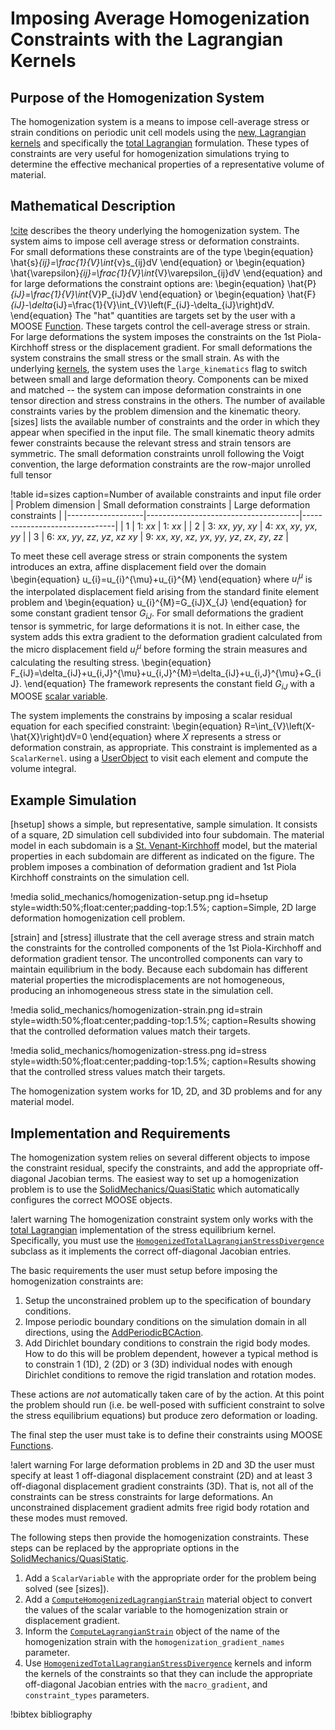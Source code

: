 # Imposing Average Homogenization Constraints with the Lagrangian Kernels

## Purpose of the Homogenization System

The homogenization system is a means to impose cell-average
stress or strain conditions on periodic unit cell models
using the [new, Lagrangian kernels](LagrangianKernelTheory.md) and
specifically the [total Lagrangian](kernels/lagrangian/TotalLagrangianStressDivergence.md)
formulation.
These types of constraints are very useful for homogenization
simulations trying to determine the effective mechanical properties
of a representative volume of material.

## Mathematical Description

[!cite](danielsson2002three) describes the theory underlying the 
homogenization system.  The system aims to impose cell average 
stress or deformation constraints.  
For small deformations these constraints are of the type
\begin{equation}
      \hat{s}_{ij}=\frac{1}{V}\int_{v}s_{ij}dV
\end{equation}
or
\begin{equation}
      \hat{\varepsilon}_{ij}=\frac{1}{V}\int_{V}\varepsilon_{ij}dV
\end{equation}
and for large deformations the constraint options are:
\begin{equation}
      \hat{P}_{iJ}=\frac{1}{V}\int_{V}P_{iJ}dV
\end{equation}
or
\begin{equation}
      \hat{F}_{iJ}-\delta_{iJ}=\frac{1}{V}\int_{V}\left(F_{iJ}-\delta_{iJ}\right)dV.
\end{equation}
The "hat" quantities are targets set by the user with a MOOSE
[Function](syntax/Functions/index.md).
These targets control the cell-average stress or strain.
For large deformations the system imposes the constraints
on the 1st Piola-Kirchhoff stress or the displacement gradient.
For small deformations the system constrains the small stress or the
small strain.
As with the underlying [kernels](LagrangianKernelTheory.md), the
system uses the `large_kinematics` flag to switch between small and
large deformation theory.
Components can be mixed and matched -- the system can impose deformation
constraints in one tensor direction and stress constrains in the others.
The number of available constraints varies by the problem dimension
and the kinematic theory.  [sizes] lists the available number of constraints
and the order in which they appear when specified in the input file.
The small kinematic theory admits fewer constraints because the
relevant stress and strain tensors are symmetric.
The small deformation constraints unroll following the Voigt convention,
the large deformation constraints are the row-major unrolled full tensor

!table id=sizes caption=Number of available constraints and input file order
| Problem dimension | Small deformation constraints        | Large deformation constraints |
|-------------------|--------------------------------------|-------------------------------|
| 1                 | 1: $xx$                              | 1: $xx$                       |
| 2                 | 3: $xx$, $yy$, $xy$                  | 4: $xx$, $xy$, $yx$, $yy$     |
| 3                 | 6: $xx$, $yy$, $zz$, $yz$, $xz$ $xy$ | 9: $xx$, $xy$, $xz$, $yx$, $yy$, $yz$, $zx$, $zy$, $zz$ |

To meet these cell average stress or strain components the system introduces an extra, 
affine displacement field over the domain
\begin{equation}
      u_{i}=u_{i}^{\mu}+u_{i}^{M}
\end{equation}
where $u_{i}^\mu$ is the interpolated displacement field arising from the standard finite element
problem and 
\begin{equation}
      u_{i}^{M}=G_{iJ}X_{J}
\end{equation}
for some constant gradient tensor $G_{iJ}$.
For small deformations the gradient tensor is symmetric, for large deformations it is not.
In either case, the system adds this extra gradient to the deformation gradient
calculated from the micro displacement field $u_i^{\mu}$ before forming the strain
measures and calculating the resulting stress.
\begin{equation}
      F_{iJ}=\delta_{iJ}+u_{i,J}^{\mu}+u_{i,J}^{M}=\delta_{iJ}+u_{i,J}^{\mu}+G_{iJ}.
\end{equation}
The framework represents the constant field $G_{iJ}$ with a MOOSE [scalar variable](ScalarVariable.md).

The system implements the constrains by imposing a scalar residual equation for each specified constraint:
\begin{equation}
      R=\int_{V}\left(X-\hat{X}\right)dV=0
\end{equation}
where $X$ represents a stress or deformation constrain, as appropriate.
This constraint is implemented as a `ScalarKernel`. 
using a [UserObject](UserObject.md) to visit each element and compute the volume integral.

## Example Simulation

[hsetup] shows a simple, but representative, sample simulation.  It consists of a square, 2D simulation cell
subdivided into four subdomain.  The material model in each subdomain is a [St. Venant-Kirchhoff](ComputeStVenantKirchhoffStress.md)
model, but the material properties in each subdomain are different as indicated on the figure.
The problem imposes a combination of deformation gradient and 1st Piola Kirchhoff constraints on the simulation cell.

!media solid_mechanics/homogenization-setup.png
       id=hsetup
       style=width:50%;float:center;padding-top:1.5%;
       caption=Simple, 2D large deformation homogenization cell problem.

[strain] and [stress] illustrate that the cell average stress and strain match the constraints for the controlled components of the
1st Piola-Kirchhoff and deformation gradient tensor.  The uncontrolled components can vary to maintain
equilibrium in the body.  Because each subdomain has different material properties the microdisplacements are not
homogeneous, producing an inhomogeneous stress state in the simulation cell.

!media solid_mechanics/homogenization-strain.png
       id=strain
       style=width:50%;float:center;padding-top:1.5%;
       caption=Results showing that the controlled deformation values match their targets.

!media solid_mechanics/homogenization-stress.png
       id=stress
       style=width:50%;float:center;padding-top:1.5%;
       caption=Results showing that the controlled stress values match their targets.

The homogenization system works for 1D, 2D, and 3D problems and for any material model.

## Implementation and Requirements

The homogenization system relies on several different objects to impose the constraint residual, specify the constraints,
and add the appropriate off-diagonal Jacobian terms.
The easiest way to set up a homogenization problem is to use the [SolidMechanics/QuasiStatic](/Physics/SolidMechanics/QuasiStatic/index.md)
which automatically configures the correct MOOSE objects.

!alert warning
The homogenization constraint system only works with the [total Lagrangian](kernels/lagrangian/TotalLagrangianStressDivergence.md) 
implementation of the stress equilibrium kernel.  Specifically, you must use the [`HomogenizedTotalLagrangianStressDivergence`](HomogenizedTotalLagrangianStressDivergence.md)
subclass as it implements the correct off-diagonal Jacobian entries.

The basic requirements the user must setup before imposing the homogenization constraints are:

1. Setup the unconstrained problem up to the specification of boundary conditions.
2. Impose periodic boundary conditions on the simulation domain in all directions, using the [AddPeriodicBCAction](source/actions/AddPeriodicBCAction.md).
3. Add Dirichlet boundary conditions to constrain the rigid body modes.  How to do this will be problem dependent, however
   a typical method is to constrain 1 (1D), 2 (2D) or 3 (3D) individual nodes with enough Dirichlet conditions to remove the rigid
   translation and rotation modes.

These actions are *not* automatically taken care of by the action.  At this point the problem should run (i.e. be well-posed with
sufficient constraint to solve the stress equilibrium equations) but produce zero deformation or loading.

The final step the user must take is to define their constraints using MOOSE [Functions](syntax/Functions/index.md).

!alert warning
For large deformation problems in 2D and 3D the user must specify at least 1 off-diagonal displacement constraint (2D) and at 
least 3 off-diagonal displacement gradient constraints (3D).  That is, not all of the constraints can be stress constraints for
large deformations.  An unconstrained displacement gradient admits free rigid body rotation and these modes must removed.

The following steps then provide the homogenization constraints.  These steps can be replaced by 
the appropriate options in the [SolidMechanics/QuasiStatic](/Physics/SolidMechanics/QuasiStatic/index.md).

1. Add a `ScalarVariable` with the appropriate order for the problem being solved (see [sizes]).
2. Add a [`ComputeHomogenizedLagrangianStrain`](ComputeHomogenizedLagrangianStrain.md) material object to convert the values of the scalar variable to 
   the homogenization strain or displacement gradient.
3. Inform the [`ComputeLagrangianStrain`](ComputeLagrangianStrain.md) object of the name of the homogenization strain with the `homogenization_gradient_names` parameter.
4. Use [`HomogenizedTotalLagrangianStressDivergence`](HomogenizedTotalLagrangianStressDivergence.md) kernels and inform the kernels of the constraints so that they can 
   include the appropriate off-diagonal Jacobian entries with the `macro_gradient`, and `constraint_types` parameters.

!bibtex bibliography
